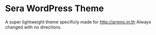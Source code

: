 # Sera WordPress Theme #

A super lightweight theme specificly made for http://armno.in.th
Always changed with no directions.